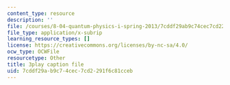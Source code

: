```yaml
---
content_type: resource
description: ''
file: /courses/8-04-quantum-physics-i-spring-2013/7cddf29ab9c74cec7cd2291f6c81cceb_jJX_1zT73U0.srt
file_type: application/x-subrip
learning_resource_types: []
license: https://creativecommons.org/licenses/by-nc-sa/4.0/
ocw_type: OCWFile
resourcetype: Other
title: 3play caption file
uid: 7cddf29a-b9c7-4cec-7cd2-291f6c81cceb
---
```

